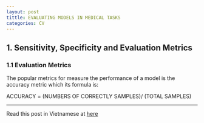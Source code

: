 ```yaml
---
layout: post
tittle: EVALUATING MODELS IN MEDICAL TASKS
categories: CV
---
```


## 1. Sensitivity, Specificity and Evaluation Metrics

### 1.1 Evaluation Metrics

The popular metrics for measure the performance of a model is the accuracy metric which its formula is: 

ACCURACY = (NUMBERS OF CORRECTLY SAMPLES)/ (TOTAL SAMPLES)

----

Read this post in Vietnamese at <a href="{{ site.baseurl }}/Đánh-giá-mô-hình-trong-bài-toán-y-sinh/">here</a>

